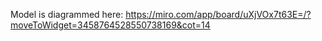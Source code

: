 Model is diagrammed here: https://miro.com/app/board/uXjVOx7t63E=/?moveToWidget=3458764528550738169&cot=14